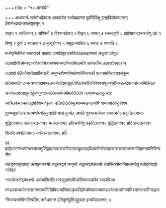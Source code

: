 +++
title = "१० आचार्यः"

+++
अथाचार्यः सर्वतोभद्रेदेवता आवाहयेत् मध्येब्रह्माणम् पूर्वादिदिक्षु इन्द्रादिलोकपालान् ईशानेन्द्राद्यन्तरालेषुवसून् १

रुद्रान् २ आदित्यान् ३ अश्विनौ ४ विश्वानदेवान् ५ पितृन् ६ नागान् ७ स्कन्दवृषौ ८ ब्रह्मेशानाद्यन्तरालेषु दक्षं १

विष्णुं २ दुर्गा ३ स्वधाकारं ४ मृत्युरोगान् ५ समुद्रानसरितः ६ मरुतः ७ गणपति ८

मध्येपृथिवीमेरु स्थाप्यदेवं चावाह्य प्रागादिषुवज्रंशक्तिंदंडंखङ्गंपाशं अंकुशंगदांशूलं

तद्बाह्यैगौतमंभरद्वाजंविश्वामित्रंकश्यपंजमदग्निवसिष्ठमत्रि अरुंधतींच तद्बाह्येनवग्रहान्

तद्बाह्ये ऐंद्रीकौमारीब्राह्मीवाराही चामुण्डावैष्णवीमाहेश्वरीवैनायकी एतानामभिरावाह्यसंपूज्य

प्रतिमायांदेवं तन्मन्त्रेणावाह्यमण्डलमध्येप्रतिमांसुप्रतिष्ठितोभवेतिनिवेश्यसंपूज्यवह्नौमण्डलदेवतानांनामभिस्तिलः

अज्येनदशदशाहुतीर्हुत्वापुष्पाञ्जलिंसमर्प्यनमीमहदितिदेवं नत्वामण्डलादुत्तरतः

स्वस्तिकेमञ्चकंतदुपरिशय्यांकृत्वा उत्तिष्ठेतिदेवमुत्थाप्यमङ्गलघोषैः शय्यायांदेवमुपवेश्य

पुरुषसूक्तोत्तरनारायणांभ्यांस्तुत्वादेवेन्यासं कुर्यात् तथाहि पुरुषात्मनेनमः प्राणात्मने० प्रकृतितत्वाय०

बुद्धितत्वाय० अहंकारतत्वाय० मनस्तत्वाय० इतिसर्वांगेषु प्रकृतितत्वाय० बुद्धितत्वाय० ह्रदि शब्दतत्वाय०

शिरसि स्पर्शतत्वाय० त्वचिरूपतत्वाय० ह्रदि

एवं ह्रद्येवरसगन्धश्रोत्रत्वकचक्षुर्जिह्वाघ्राणवाकपाणिपादपायूपस्थपृथिव्यप्तेजोवाय्वाकाशसत्वरजस्तमोदेहततवानिविन्यसेत

ततःपुरुषसूक्ताद्यं ऋगद्वयंकरयोः तदुत्तरद्वयं जानुनोः तदुत्तरद्वयंकट्योः ततस्तिस्रोनाभिह्रत्कण्ठेषु ततोद्वयंबाह्वोः ततोद्वयं

नासयोःततोद्वयमक्ष्णोः अन्त्यांशिरसि ततःसुखशायीभवेतिशय्यायांदेवं स्वापयित्वा

मण्डलशय्ययोरन्तरानगन्तव्यमितिप्रैषंदत्वास्विष्टकृदादिहोमशेषंसमाप्यमण्डलदेवताभ्योनामभिश्चरुणाबलीन्दद्यात

नीवारचरुशेषेणदिग्बलिम् ततोधामन्त इतिपूर्णाहुतिजुहुयात इत्यधिवासनम् ॥
